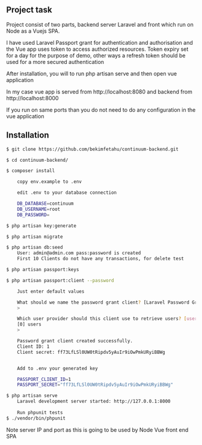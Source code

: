## Project task

Project consist of two parts, backend server Laravel and front which run on Node as a Vuejs SPA.

I have used Laravel Passport grant for authentication and authorisation and the Vue app uses
token to access authorized resources. Token expiry set for a day for the purpose of demo, other ways 
a refresh token should be used for a more secured authentication

After installation, you will to run 
php artisan serve and then open vue application 

In my case vue app is served from http://localhost:8080
and backend from http://localhost:8000

If you run on same ports than you do not need to do any configuration in the vue application

## Installation

``` bash
$ git clone https://github.com/bekimfetahu/continuum-backend.git

$ cd continuum-backend/

$ composer install

    copy env.example to .env

    edit .env to your database connection

    DB_DATABASE=continuum
    DB_USERNAME=root
    DB_PASSWORD=

$ php artisan key:generate

$ php artisan migrate

$ php artisan db:seed
    User: admin@admin.com pass:password is created
    First 10 Clients do not have any transactions, for delete test

$ php artisan passport:keys

$ php artisan passport:client --password

    Just enter default values

    What should we name the password grant client? [Laravel Password Grant Client]:
    >

    Which user provider should this client use to retrieve users? [users]:
    [0] users
    >

    Password grant client created successfully.
    Client ID: 1
    Client secret: ff73LfLSl0UW0tRipdv5yAuIr9iOwPmkURyiBBWg


    Add to .env your generated key

    PASSPORT_CLIENT_ID=1
    PASSPORT_SECRET="ff73LfLSl0UW0tRipdv5yAuIr9iOwPmkURyiBBWg"

$ php artisan serve
    Laravel development server started: http://127.0.0.1:8000
    
    Run phpunit tests
$ ./vendor/bin/phpunit
```


Note server IP and port as this is going to be used by Node Vue front end SPA
